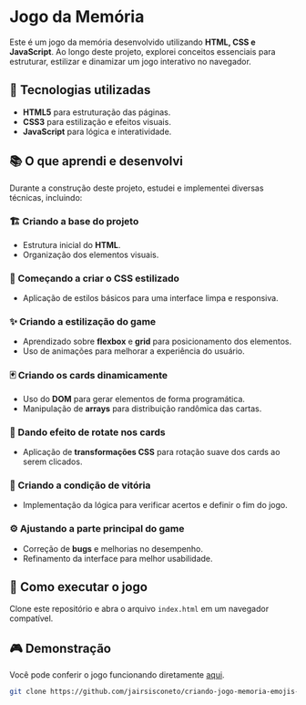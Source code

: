 # Jogo da Memória

Este é um jogo da memória desenvolvido utilizando **HTML, CSS e JavaScript**. Ao longo deste projeto, explorei conceitos essenciais para estruturar, estilizar e dinamizar um jogo interativo no navegador.

## 🚀 Tecnologias utilizadas
- **HTML5** para estruturação das páginas.
- **CSS3** para estilização e efeitos visuais.
- **JavaScript** para lógica e interatividade.

## 📚 O que aprendi e desenvolvi

Durante a construção deste projeto, estudei e implementei diversas técnicas, incluindo:

### 🏗️ Criando a base do projeto
- Estrutura inicial do **HTML**.
- Organização dos elementos visuais.

### 🎨 Começando a criar o CSS estilizado
- Aplicação de estilos básicos para uma interface limpa e responsiva.

### ✨ Criando a estilização do game
- Aprendizado sobre **flexbox** e **grid** para posicionamento dos elementos.
- Uso de animações para melhorar a experiência do usuário.

### 🃏 Criando os cards dinamicamente
- Uso do **DOM** para gerar elementos de forma programática.
- Manipulação de **arrays** para distribuição randômica das cartas.

### 🔄 Dando efeito de rotate nos cards
- Aplicação de **transformações CSS** para rotação suave dos cards ao serem clicados.

### 🎯 Criando a condição de vitória
- Implementação da lógica para verificar acertos e definir o fim do jogo.

### ⚙️ Ajustando a parte principal do game
- Correção de **bugs** e melhorias no desempenho.
- Refinamento da interface para melhor usabilidade.

## 📌 Como executar o jogo
Clone este repositório e abra o arquivo `index.html` em um navegador compatível.

## 🎮 Demonstração  
Você pode conferir o jogo funcionando diretamente [aqui](https://criando-jogo-memoria-emojis-utiliza.vercel.app/).

```bash
git clone https://github.com/jairsisconeto/criando-jogo-memoria-emojis-utilizando-javascript



